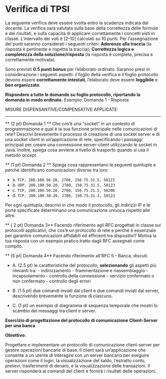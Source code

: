 # Verifica di TPSI 

La seguente verifica deve essere svolta entro la scadenza indicata dal docente. La verifica sarà valutata sulla base della correttezza delle formule e dei risultati, e sulla capacità di applicare correttamente  i concetti visti in classe. L'intervallo dei voti è [2-10] calcolati su 10 punti.
Per l’assegnazione dei punti saranno considerati i seguenti criteri:  **Aderenze alla traccia** (la risposta è pertinente e rispetta la traccia), **Correttezza logica e completezza della soluzione/risposta** (la risposta è completa, precisa e correttamente motivata).

Sono previsti **0.5 punti bonus** per l’elaborato ordinato. Saranno presi in considerazione i seguenti aspetti: il foglio della verifica e il foglio protocollo devono essere **correttamente intestati**, l’elaborato deve essere **leggibile** e **ben organizzato**.

**Rispondere a tutte le domande su foglio protocollo, riportando la domanda in modo ordinato.**
Esempio: Domanda 1 - Risposta:

MISURE DISPENSANTIVE/COMPENSATIVE APPLICATE:
__________

** (2 pt) Domanda 1 ** Che cos’è una “socket” in un contesto di programmazione e qual è la sua funzione principale nelle comunicazioni di rete? Descrivi brevemente il processo di creazione di una socket server e di una socket client in un’applicazione di rete, specificando i passaggi principali per creare una connessione server-client utilizzando le socket in Java. Inoltre, spiega cosa avviene a livello di trasporto quando si usa il metodo _accept_.

** (1 pt) Domanda 2 ** Spiega cosa rappresentano le seguenti quintuple e perché identificano comunicazioni diverse tra loro:

- a. `TCP, 200.100.50.20, 2780, 150.75.31.5, 50123`
- b. `UDP, 200.100.50.20, 2780, 150.75.31.5, 50123`
- c. `TCP, 200.100.50.20, 2780, 150.75.31.5, 50200`
- d. `TCP, 200.100.50.20, 2780, 150.75.31.3, 50123`

Per ogni quintupla, descrivi in che modo il protocollo, gli indirizzi IP e le porte specificate determinano una comunicazione univoca rispetto alle altre.

** ( 2 pt) Domanda 3** Facendo riferimento agli RFC progettati in classe sui protocolli applicativi, che cos’è un protocollo di rete e perché è essenziale per garantire comunicazioni affidabili ed efficienti tra dispositivi? Motiva la tua risposta con un esempio pratico tratto dagli RFC assegnati come compito.

** (5 pt) Domanda 4** Facendo riferimento all'RFC 5 - Banca, discuti:

- A. (2.5 pt) le caratteristiche del protocollo, **selezionando** gli aspetti più rilevanti tra:
		  - indirizzamento
		  - frammentazione e riassemblaggio
		  - incapsulamento
		  - controllo della connessione
		  - servizio confermato o non confermato
		  - controllo degli errori
		  
- B. (1.5 pt) due comandi inviati dal client e due comandi inviati dal server, descrivendo brevemente la funzione di ciascuno.
		
- C. (1 pt) un esempio di diagramma di sequenza temporale che mostri lo scambio dei messaggi tra client e server.



**Esercizio di progettazione del protocollo di comunicazione Client-Server per una banca**

**Obiettivo:**

Progettare e implementare un protocollo di comunicazione client-server per gestire operazioni bancarie di base. Il client sarà un’applicazione che consente a un utente di interagire con un server bancario per eseguire operazioni come il login, la visualizzazione del saldo, l’estratto conto, prelievi, trasferimenti di denaro, e la visualizzazione delle transazioni. Il server risponderà ai comandi del client e fornirà i risultati delle operazioni.
